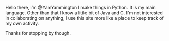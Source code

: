 Hello there, I’m @YamYammington
I make things in Python. It is my main language. Other than that I know a little bit of Java and C.
I'm not interested in collaborating on anything, I use this site more like a place to keep track of my own activity.

Thanks for stopping by though.
